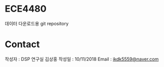 # ECE4480

데이터 다운로드용 git repository


# Contact
작성자 : DSP 연구실 김상홍
작성일 : 10/11/2018
Email  : ikdk5559@naver.com
